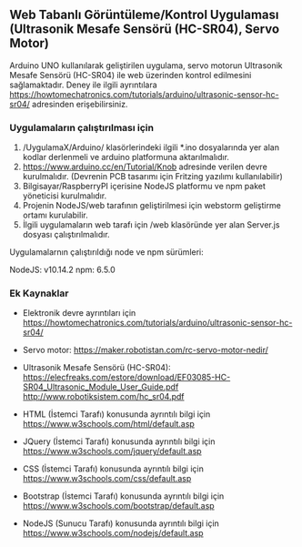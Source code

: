 ## Web Tabanlı Görüntüleme/Kontrol Uygulaması (Ultrasonik Mesafe Sensörü (HC-SR04), Servo Motor)

Arduino UNO kullanılarak geliştirilen uygulama, servo motorun Ultrasonik Mesafe Sensörü (HC-SR04) ile web üzerinden 
kontrol edilmesini sağlamaktadır. 
Deney ile ilgili ayrıntılara <https://howtomechatronics.com/tutorials/arduino/ultrasonic-sensor-hc-sr04/> adresinden erişebilirsiniz.

### Uygulamaların çalıştırılması için

1. /UygulamaX/Arduino/ klasörlerindeki ilgili *.ino dosyalarında yer alan kodlar derlenmeli ve arduino platformuna aktarılmalıdır.
2. https://www.arduino.cc/en/Tutorial/Knob adresinde verilen devre kurulmalıdır. (Devrenin PCB tasarımı için Fritzing yazılımı kullanılabilir)
3. Bilgisayar/RaspberryPI içerisine NodeJS platformu ve npm paket yöneticisi kurulmalıdır.
4. Projenin NodeJS/web tarafının geliştirilmesi için webstorm geliştirme ortamı kurulabilir.
5. İlgili uygulamaların web tarafı için /web klasöründe yer alan Server.js dosyası çalıştırılmalıdır.

Uygulamalarnın çalıştırıldığı node ve npm sürümleri:

NodeJS: v10.14.2
npm: 6.5.0

### Ek Kaynaklar

* Elektronik devre ayrıntıları için  <https://howtomechatronics.com/tutorials/arduino/ultrasonic-sensor-hc-sr04/>

* Servo motor:  <https://maker.robotistan.com/rc-servo-motor-nedir/>

* Ultrasonik Mesafe Sensörü (HC-SR04): <https://elecfreaks.com/estore/download/EF03085-HC-SR04_Ultrasonic_Module_User_Guide.pdf> <http://www.robotiksistem.com/hc_sr04.pdf>

* HTML (İstemci Tarafı) konusunda ayrıntılı bilgi için <https://www.w3schools.com/html/default.asp>

* JQuery (İstemci Tarafı) konusunda ayrıntılı bilgi için <https://www.w3schools.com/jquery/default.asp>

* CSS (İstemci Tarafı) konusunda ayrıntılı bilgi için <https://www.w3schools.com/css/default.asp>

* Bootstrap (İstemci Tarafı) konusunda ayrıntılı bilgi için <https://www.w3schools.com/bootstrap/default.asp>

* NodeJS (Sunucu Tarafı) konusunda ayrıntılı bilgi için <https://www.w3schools.com/nodejs/default.asp>

